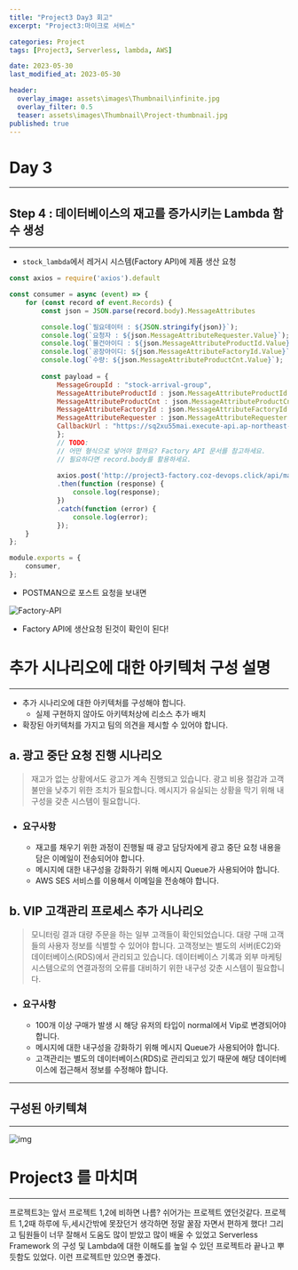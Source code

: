 ```yaml
---
title: "Project3 Day3 회고"
excerpt: "Project3:마이크로 서비스"

categories: Project
tags: [Project3, Serverless, lambda, AWS]

date: 2023-05-30
last_modified_at: 2023-05-30

header:
  overlay_image: assets\images\Thumbnail\infinite.jpg
  overlay_filter: 0.5 
  teaser: assets\images\Thumbnail\Project-thumbnail.jpg
published: true
---
```


# Day 3


---

## Step 4 : 데이터베이스의 재고를 증가시키는 Lambda 함수 생성

---

- `stock_lambda`에서 레거시 시스템(Factory API)에 제품 생산 요청

```js
const axios = require('axios').default

const consumer = async (event) => {
    for (const record of event.Records) {
        const json = JSON.parse(record.body).MessageAttributes

        console.log(`필요데이터 : ${JSON.stringify(json)}`);
        console.log(`요청자 : ${json.MessageAttributeRequester.Value}`);
        console.log(`물건아이디 : ${json.MessageAttributeProductId.Value}`);
        console.log(`공장아이디: ${json.MessageAttributeFactoryId.Value}`);
        console.log(`수량: ${json.MessageAttributeProductCnt.Value}`);
        
        const payload = {
            MessageGroupId : "stock-arrival-group",
            MessageAttributeProductId : json.MessageAttributeProductId.Value,
            MessageAttributeProductCnt : json.MessageAttributeProductCnt.Value,
            MessageAttributeFactoryId : json.MessageAttributeFactoryId.Value,
            MessageAttributeRequester : json.MessageAttributeRequester.Value,
            CallbackUrl : "https://sq2xu55mai.execute-api.ap-northeast-2.amazonaws.com/product/donut",
            };
            // TODO:
            // 어떤 형식으로 넣어야 할까요? Factory API 문서를 참고하세요.
            // 필요하다면 record.body를 활용하세요.
            
            axios.post('http://project3-factory.coz-devops.click/api/manufactures', payload)
            .then(function (response) {
                console.log(response);
            })
            .catch(function (error) {
                console.log(error);
            });
    }
};

module.exports = {
    consumer,
};
```

- POSTMAN으로 포스트 요청을 보내면

![Factory-API](https://github.com/pomottoro/comments/assets/58872932/2350cf7f-4bf4-4055-9438-a21313917f5b)

- Factory API에 생산요청 된것이 확인이 된다!

# 추가 시나리오에 대한 아키텍처 구성 설명

---

- 추가 시나리오에 대한 아키텍처를 구성해야 합니다.
  - 실제 구현하지 않아도 아키텍처상에 리소스 추가 배치
- 확장된 아키텍처를 가지고 팀의 의견을 제시할 수 있어야 합니다.



## a. 광고 중단 요청 진행 시나리오

> 재고가 없는 상황에서도 광고가 계속 진행되고 있습니다. 광고 비용 절감과 고객불만을 낮추기 위한 조치가 필요합니다. 메시지가 유실되는 상황을 막기 위해 내구성을 갖춘 시스템이 필요합니다.

- ### 요구사항

  - 재고를 채우기 위한 과정이 진행될 때 광고 담당자에게 광고 중단 요청 내용을 담은 이메일이 전송되어야 합니다.
  - 메시지에 대한 내구성을 강화하기 위해 메시지 Queue가 사용되어야 합니다.
  - AWS SES 서비스를 이용해서 이메일을 전송해야 합니다.

## b. VIP 고객관리 프로세스 추가 시나리오

> 모니터링 결과 대량 주문을 하는 일부 고객들이 확인되었습니다. 대량 구매 고객들의 사용자 정보를 식별할 수 있어야 합니다. 고객정보는 별도의 서버(EC2)와 데이터베이스(RDS)에서 관리되고 있습니다. 데이터베이스 기록과 외부 마케팅 시스템으로의 연결과정의 오류를 대비하기 위한 내구성 갖춘 시스템이 필요합니다.

- ### 요구사항

  - 100개 이상 구매가 발생 시 해당 유저의 타입이 normal에서 Vip로 변경되어야 합니다.
  - 메시지에 대한 내구성을 강화하기 위해 메시지 Queue가 사용되어야 합니다.
  - 고객관리는 별도의 데이터베이스(RDS)로 관리되고 있기 때문에 해당 데이터베이스에 접근해서 정보를 수정해야 합니다.



---

## 구성된 아키텍쳐

---

![img](https://cdn.discordapp.com/attachments/1112966849634779187/1112967201599787048/image.png)



# Project3 를 마치며

---
<div class="notice--primary" markdown="1">
 프로젝트3는 앞서 프로젝트 1,2에 비하면 나름? 쉬어가는 프로젝트 였던것같다. 프로젝트 1,2때 하루에 두,세시간밖에 못잤던거 생각하면 정말 꿀잠 자면서 편하게 했다!
그리고 팀원들이 너무 잘해서 도움도 많이 받았고 많이 배울 수 있었고 Serverless Framework 의 구성 및 Lambda에 대한 이해도를 높일 수 있던 프로젝트라 끝나고 뿌듯함도 있었다.
이런 프로젝트만 있으면 좋겠다.
</div>